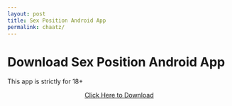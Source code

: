 ```yaml
---
layout: post
title: Sex Position Android App
permalink: chaatz/
---
```


<div class="jumbotron">
  <h1>Download Sex Position Android App </h1>
  <p>This app is strictly for 18+ </p>
<center><a class="btn btn-primary btn-lg" href="http://goo.gl/GL0S6X" role="button">Click Here to Download</a><br/>
</div>

